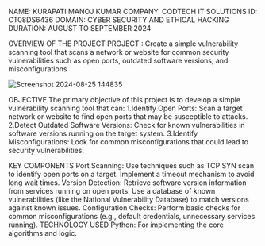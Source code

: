 NAME: KURAPATI MANOJ KUMAR
COMPANY: CODTECH IT SOLUTIONS
ID: CT08DS6436
DOMAIN: CYBER SECURITY AND ETHICAL HACKING
DURATION: AUGUST TO SEPTEMBER 2024


OVERVIEW OF THE PROJECT
PROJECT : Create a simple vulnerability scanning tool that scans a network or website for common security vulnerabilities such as open ports, outdated software versions, and misconfigurations


![Screenshot 2024-08-25 144835](https://github.com/user-attachments/assets/a7c02f18-81f5-4d90-aab9-8a95edf49d3d)


OBJECTIVE
The primary objective of this project is to develop a simple vulnerability scanning tool that can: 1.Identify Open Ports: Scan a target network or website to find open ports that may be susceptible to attacks. 2.Detect Outdated Software Versions: Check for known vulnerabilities in software versions running on the target system. 3.Identify Misconfigurations: Look for common misconfigurations that could lead to security vulnerabilities.

KEY COMPONENTS
Port Scanning: Use techniques such as TCP SYN scan to identify open ports on a target. Implement a timeout mechanism to avoid long wait times.
Version Detection: Retrieve software version information from services running on open ports. Use a database of known vulnerabilities (like the National Vulnerability Database) to match versions against known issues.
Configuration Checks: Perform basic checks for common misconfigurations (e.g., default credentials, unnecessary services running).
TECHNOLOGY USED
Python: For implementing the core algorithms and logic.
